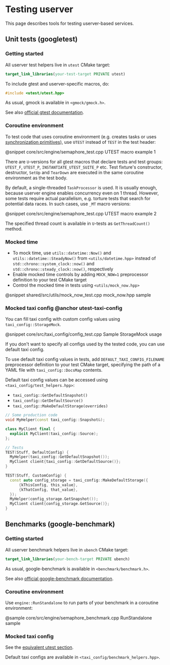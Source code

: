 # Testing userver

This page describes tools for testing userver-based services.

## Unit tests (googletest)

### Getting started

All userver test helpers live in `utest` CMake target:

```cmake
target_link_libraries(your-test-target PRIVATE utest)
```

To include gtest and userver-specific macros, do:

```cpp
#include <utest/utest.hpp>
```

As usual, gmock is available in `<gmock/gmock.h>`.

See also [official gtest documentation](https://google.github.io/googletest/).

### Coroutine environment

To test code that uses coroutine environment (e.g. creates tasks or uses [synchronization primitives](/en/userver/synchronization.md)), use `UTEST` instead of `TEST` in the test header:

@snippet core/src/engine/semaphore_test.cpp  UTEST macro example 1

There are `U`-versions for all gtest macros that declare tests and test groups: `UTEST_F`, `UTEST_P`, `INSTANTIATE_UTEST_SUITE_P` etc. Test fixture's constructor, destructor, `SetUp` and `TearDown` are executed in the same coroutine environment as the test body.

By default, a single-threaded `TaskProcessor` is used. It is usually enough, because userver engine enables concurrency even on 1 thread. However, some tests require actual parallelism, e.g. torture tests that search for potential data races. In such cases, use `_MT` macro versions:

@snippet core/src/engine/semaphore_test.cpp  UTEST macro example 2

The specified thread count is available in `U`-tests as `GetThreadCount()` method.

### Mocked time

- To mock time, use `utils::datetime::Now()` and `utils::datetime::SteadyNow()` from `<utils/datetime.hpp>` instead of `std::chrono::system_clock::now()` and `std::chrono::steady_clock::now()`, respectively 
- Enable mocked time controls by adding `MOCK_NOW=1` preprocessor definition to your test CMake target
- Control the mocked time in tests using `<utils/mock_now.hpp>`

@snippet shared/src/utils/mock_now_test.cpp  mock_now.hpp sample

### Mocked taxi config @anchor utest-taxi-config

You can fill taxi config with custom config values using `taxi_config::StorageMock`.

@snippet core/src/taxi_config/config_test.cpp  Sample StorageMock usage

If you don't want to specify all configs used by the tested code, you can use default taxi config.

To use default taxi config values in tests, add `DEFAULT_TAXI_CONFIG_FILENAME` preprocessor definition to your test CMake target, specifying the path of a YAML file with `taxi_config::DocsMap` contents.

Default taxi config values can be accessed using `<taxi_config/test_helpers.hpp>`:

- `taxi_config::GetDefaultSnapshot()`
- `taxi_config::GetDefaultSource()`
- `taxi_config::MakeDefaultStorage(overrides)`

```cpp
// Some production code
void MyHelper(const taxi_config::Snapshot&);

class MyClient final {
  explicit MyClient(taxi_config::Source);
};

// Tests
TEST(Stuff, DefaultConfig) {
  MyHelper(taxi_config::GetDefaultSnapshot());
  MyClient client{taxi_config::GetDefaultSource()};
}

TEST(Stuff, CustomConfig) {
  const auto config_storage = taxi_config::MakeDefaultStorage({
      {kThisConfig, this_value},
      {kThatConfig, that_value},
  });
  MyHelper(config_storage.GetSnapshot());
  MyClient client{config_storage.GetSource()};
}
```

## Benchmarks (google-benchmark)

### Getting started

All userver benchmark helpers live in `ubench` CMake target:

```cmake
target_link_libraries(your-bench-target PRIVATE ubench)
```

As usual, google-benchmark is available in `<benchmark/benchmark.h>`.

See also [official google-benchmark documentation](https://github.com/google/benchmark/blob/main/README.md).

### Coroutine environment

Use `engine::RunStandalone` to run parts of your benchmark in a coroutine environment:

@sample core/src/engine/semaphore_benchmark.cpp  RunStandalone sample

### Mocked taxi config

See the [equivalent utest section](#utest-taxi-config).

Default taxi configs are available in `<taxi_config/benchmark_helpers.hpp>`.
